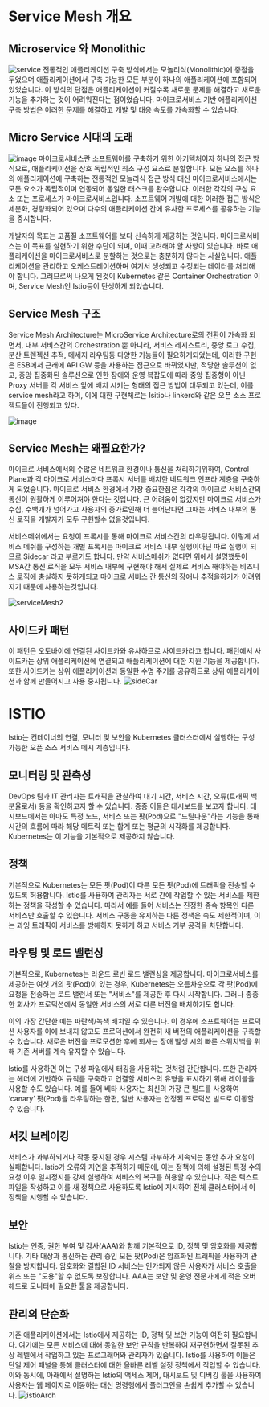 # Service Mesh 개요
## Microservice 와 Monolithic
![service](https://www.researchgate.net/profile/Anna-Rozeva/publication/337245580/figure/fig1/AS:837788945625095@1576755858555/Monolithic-Architecture-versus-Microservices-Architecture-image-taken-from.png)
전통적인 애플리케이션 구축 방식에서는 모놀리식(Monolithic)에 중점을 두었으며 애플리케이션에서 구축 가능한 모든 부분이 하나의 애플리케이션에 포함되어 있었습니다.
이 방식의 단점은 애플리케이션이 커질수록 새로운 문제를 해결하고 새로운 기능을 추가하는 것이 어려워진다는 점이었습니다. 
마이크로서비스 기반 애플리케이션 구축 방법은 이러한 문제를 해결하고 개발 및 대응 속도를 가속화할 수 있습니다.
## Micro Service 시대의 도래
![image](https://user-images.githubusercontent.com/23617635/150291582-4b5c16de-3408-4629-9a5d-b09940afb033.png)
마이크로서비스란 소프트웨어를 구축하기 위한 아키텍처이자 하나의 접근 방식으로, 애플리케이션을 상호 독립적인 최소 구성 요소로 분할합니다. 모든 요소를 하나의 애플리케이션에 구축하는 전통적인 모놀리식 접근 방식 대신 마이크로서비스에서는 모든 요소가 독립적이며 연동되어 동일한 태스크를 완수합니다. 이러한 각각의 구성 요소 또는 프로세스가 마이크로서비스입니다. 소프트웨어 개발에 대한 이러한 접근 방식은 세분화, 경량화되어 있으며 다수의 애플리케이션 간에 유사한 프로세스를 공유하는 기능을 중시합니다.

개발자의 목표는 고품질 소프트웨어를 보다 신속하게 제공하는 것입니다. 
마이크로서비스는 이 목표를 실현하기 위한 수단이 되며, 이때 고려해야 할 사항이 있습니다. 
바로 애플리케이션을 마이크로서비스로 분할하는 것으로는 충분하지 않다는 사실입니다. 
애플리케이션을 관리하고 오케스트레이션하며 여기서 생성되고 수정되는 데이터를 처리해야 합니다.
그러므로써 나오게 된것이 Kubernetes 같은 Container Orchestration 이며, Service Mesh인 Istio등이 탄생하게 되었습니다. 

## Service Mesh 구조
Service Mesh Architecture는 MicroService Architecture로의 전환이 가속화 되면서, 내부 서비스간의 Orchestration 뿐 아니라, 서비스 레지스트리, 중앙 로그 수집, 분산 트렌젝션 추적, 메세지 라우팅등 다양한 기능들이 필요하게되었는데,
이러한 구현은 ESB에서 근래에 API GW 등을 사용하는 접근으로 바뀌었지만, 적당한 솔루션이 없고, 중앙 집중화된 솔루션으로 인한 장애와 운영 복잡도에 따라 중앙 집중형이 아닌 Proxy 서버를 각 서비스 앞에 배치 시키는 형태의 접근 방법이 대두되고 있는데, 이를 service mesh라고 하며, 이에 대한 구현체로는 Isitio나 linkerd와 같은 오픈 소스 프로젝트들이 진행되고 있다.

![image](https://miro.medium.com/max/703/0*XnD9vnWjjQSpAe5I.png)


## Service Mesh는 왜필요한가?
마이크로 서비스에서의 수많은 네트워크 환경이나 통신을 처리하기위하여, Control Plane과 각 마이크로 서비스마다 프록시 서버를 배치한 네트워크 인프라 계층을 구축하게 되었습니다.
마이크로 서비스 환경에서 가장 중요한점은 각각의 마이크로 서비스간의 통신이 원활하게 이루어져야 한다는 것입니다.
큰 어려움이 없겠지만 마이크로 서비스가 수십, 수백개가 넘어가고 사용자의 증가로인해 더 늘어난다면
그때는 서비스 내부의 통신 로직을 개발자가 모두 구현할수 없을것입니다.


서비스메쉬에서는 요청이 프록시를 통해 마이크로 서비스간의 라우팅됩니다. 
이렇게 서비스 메쉬를 구성하는 개별 프록시는 마이크로 서비스 내부 실행이아닌 따로 실행이 되므로 Sidecar 라고 부르기도 합니다.
만약 서비스메쉬가 없다면 위에서 설명했듯이 MSA간 통신 로직을 모두 서비스 내부에 구현해야 해서 실제로 서비스 해야하는 비즈니스 로직에 충실하지 못하게되고 마이크로 서비스 간 통신의 장애나 추적을하기가 어려워지기 때문에 사용하는것입니다.

![serviceMesh2](https://img1.daumcdn.net/thumb/R1280x0/?scode=mtistory2&fname=https%3A%2F%2Fblog.kakaocdn.net%2Fdn%2FLJ2zW%2FbtqEh8ekYCc%2FVtpbr8Au4YsiqvrCbBRhPk%2Fimg.png)


## 사이드카 패턴
이 패턴은 오토바이에 연결된 사이드카와 유사하므로 사이드카라고 합니다. 패턴에서 사이드카는 상위 애플리케이션에 연결되고 애플리케이션에 대한 지원 기능을 제공합니다. 또한 사이드카는 상위 애플리케이션과 동일한 수명 주기를 공유하므로 상위 애플리케이션과 함께 만들어지고 사용 중지됩니다.
![sideCar](https://www.istioworkshop.io/images/sidecar-oriented-pattern.png)

# ISTIO
Istio는 컨테이너의 연결, 모니터 및 보안을 Kubernetes 클러스터에서 실행하는 구성 가능한 오픈 소스 서비스 메시 계층입니다.

## 모니터링 및 관측성
DevOps 팀과 IT 관리자는 트래픽을 관찰하여 대기 시간, 서비스 시간, 오류(트래픽 백분율로서) 등을 확인하고자 할 수 있습니다. 종종 이들은 대시보드를 보고자 합니다. 대시보드에서는 아마도 특정 노드, 서비스 또는 팟(Pod)으로 "드릴다운"하는 기능을 통해 시간의 흐름에 따라 해당 메트릭 또는 합계 또는 평균의 시각화를 제공합니다. Kubernetes는 이 기능을 기본적으로 제공하지 않습니다.

## 정책
기본적으로 Kubernetes는 모든 팟(Pod)이 다른 모든 팟(Pod)에 트래픽을 전송할 수 있도록 허용합니다. Istio를 사용하여 관리자는 서로 간에 작업할 수 있는 서비스를 제한하는 정책을 작성할 수 있습니다. 따라서 예를 들어 서비스는 진정한 종속 항목인 다른 서비스만 호출할 수 있습니다. 서비스 구동을 유지하는 다른 정책은 속도 제한적이며, 이는 과잉 트래픽이 서비스를 방해하지 못하게 하고 서비스 거부 공격을 차단합니다.

## 라우팅 및 로드 밸런싱
기본적으로, Kubernetes는 라운드 로빈 로드 밸런싱을 제공합니다. 마이크로서비스를 제공하는 여섯 개의 팟(Pod)이 있는 경우, Kubernetes는 오름차순으로 각 팟(Pod)에 요청을 전송하는 로드 밸런서 또는 "서비스"를 제공한 후 다시 시작합니다. 그러나 종종 한 회사가 프로덕션에서 동일한 서비스의 서로 다른 버전을 배치하기도 합니다.

이의 가장 간단한 예는 파란색/녹색 배치일 수 있습니다. 이 경우에 소프트웨어는 프로덕션 사용자를 이에 보내지 않고도 프로덕션에서 완전히 새 버전의 애플리케이션을 구축할 수 있습니다. 새로운 버전을 프로모션한 후에 회사는 장애 발생 시의 빠른 스위치백을 위해 기존 서버를 계속 유지할 수 있습니다.

Istio를 사용하면 이는 구성 파일에서 태깅을 사용하는 것처럼 간단합니다. 또한 관리자는 헤더에 기반하여 규칙를 구축하고 연결할 서비스의 유형을 표시하기 위해 레이블을 사용할 수도 있습니다. 예를 들어 베타 사용자는 최신의 가장 큰 빌드를 사용하여 ‘canary’ 팟(Pod)을 라우팅하는 한편, 일반 사용자는 안정된 프로덕션 빌드로 이동할 수 있습니다.

## 서킷 브레이킹
서비스가 과부하되거나 작동 중지된 경우 시스템 과부하가 지속되는 동안 추가 요청이 실패합니다. Istio가 오류와 지연을 추적하기 때문에, 이는 정책에 의해 설정된 특정 수의 요청 이후 일시정지를 강제 실행하여 서비스의 복구를 허용할 수 있습니다. 작은 텍스트 파일을 작성하고 이를 새 정책으로 사용하도록 Istio에 지시하여 전체 클러스터에서 이 정책을 시행할 수 있습니다.

## 보안
Istio는 인증, 권한 부여 및 감사(AAA)와 함께 기본적으로 ID, 정책 및 암호화를 제공합니다. 기타 대상과 통신하는 관리 중인 모든 팟(Pod)은 암호화된 트래픽을 사용하여 관찰을 방지합니다. 암호화와 결합된 ID 서비스는 인가되지 않은 사용자가 서비스 호출을 위조 또는 "도용"할 수 없도록 보장합니다. AAA는 보안 및 운영 전문가에게 적은 오버헤드로 모니터에 필요한 툴을 제공합니다.

## 관리의 단순화
기존 애플리케이션에서는 Istio에서 제공하는 ID, 정책 및 보안 기능이 여전히 필요합니다. 여기에는 모든 서비스에 대해 동일한 보안 규칙을 반복하여 재구현하면서 잘못된 추상 레벨에서 작업하고 있는 프로그래머와 관리자가 있습니다. Istio를 사용하여 이들은 단일 제어 패널을 통해 클러스터에 대한 올바른 레벨 설정 정책에서 작업할 수 있습니다. 이와 동시에, 아래에서 설명하는 Istio의 액세스 제어, 대시보드 및 디버깅 툴을 사용하여 사용자는 웹 페이지로 이동하는 대신 명령행에서 플러그인을 손쉽게 추가할 수 있습니다.
![istioArch](https://istio.io/latest/img/service-mesh.svg)


